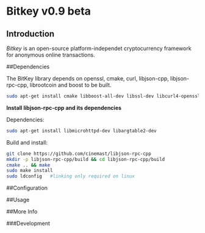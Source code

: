 # Bitkey v0.9 beta 

## Introduction

*Bitkey* is an open-source platform-independet cryptocurrency framework
for anonymous online transactions. 

##Dependencies

The BitKey library depends on openssl, cmake, curl, libjson-cpp, libjson-rpc-cpp, librootcoin and boost
to be built.
```sh
sudo apt-get install cmake libboost-all-dev libssl-dev libcurl4-openssl-dev libjsoncpp-dev
```
**Install libjson-rpc-cpp and its dependencies**

Dependencies:
```sh
sudo apt-get install libmicrohttpd-dev libargtable2-dev
```

Build and install:
```sh
git clone https://github.com/cinemast/libjson-rpc-cpp
mkdir -p libjson-rpc-cpp/build && cd libjson-rpc-cpp/build
cmake .. && make
sudo make install
sudo ldconfig   #linking only required on linux
```

##Configuration

##Usage

##More Info

###Development
